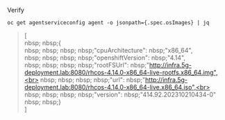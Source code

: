 Verify 

```
oc get agentserviceconfig agent -o jsonpath={.spec.osImages} | jq
```

> [<br>
>  nbsp; nbsp;{<br>
>  nbsp; nbsp; nbsp; nbsp;"cpuArchitecture": nbsp;"x86_64",<br>
>  nbsp; nbsp; nbsp; nbsp;"openshiftVersion": nbsp;"4.14",<br>
>  nbsp; nbsp; nbsp; nbsp;"rootFSUrl": nbsp;"http://infra.5g-deployment.lab:8080/rhcos-4.14.0-x86_64-live-rootfs.x86_64.img",<br>
>  nbsp; nbsp; nbsp; nbsp;"url": nbsp;"http://infra.5g-deployment.lab:8080/rhcos-4.14.0-x86_64-live.x86_64.iso",<br>
>  nbsp; nbsp; nbsp; nbsp;"version": nbsp;"414.92.202310210434-0"<br>
>  nbsp; nbsp;}<br>
> ]<br>
